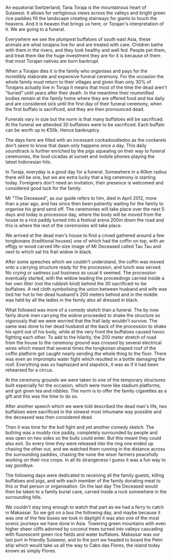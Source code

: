 An equatorial Switzerland, Tana Toraja is the mountainous heart of Sulawesi. It allows for vertiginous views across the valleys and bright green rice paddies fill the landscape creating stairways for giants to touch the heavens. And it is heaven that brings us here, or Torajan's interpretation of it. We are going to a funeral.

Everywhere we see the plumpest buffaloes of south east Asia, these animals are what torajans live for and are treated with care. Children bathe with them in the rivers, and they look healthy and well fed. People pet them, and treat them like the huge investment they are for it is because of them that most Torajan natives are born bankrupt.

When a Torajan dies it is the family who organises and pays for the incredibly elaborate and expensive funeral ceremony. For the occasion the whole family must return to their villages and given than only 30% of Torajans actually live in Toraja it means that most of the time the dead aren't "buried" until years after their death. In the meantime their mummified bodies remain at the family home where they are offered food and tea daily and are considered sick until the first day of their funeral ceremony, when the first buffalo is sacrificed, and they are then pronounced dead.

Funerals vary in size but the norm is that many buffaloes will be sacrificed. At the funeral we attended 30 buffaloes were to be sacrificed. Each buffalo can be worth up to €50k. Hence bankruptcy.

The days here are filled with an incessant cockadoodledoo as the cockerels don't seem to know that dawn only happens once a day. This daily soundtrack is further enriched by the pigs squealing on their way to funeral ceremonies, the loud cicadas at sunset and mobile phones playing the latest Indonesian hits.

In Toraja, everyday is a good day for a funeral. Somewhere in a 60km radius there will be one, but we are extra lucky that a big ceremony is starting today. Foreigners don't need an invitation, their presence is welcomed and considered good luck for the family.

Mr "The Deceased", as our guide refers to him, died in April 2012, more than a year ago, and has since then been patiently waiting for the family to organise his grand send off. The ceremonies will take place over the next 5 days and today is procession day, where the body will be moved from the house to a rice paddy turned into a festival arena 200m down the road and this is where the rest of the ceremonies will take place.

We arrived at the dead man's house to find a crowd gathered around a few tongkonans (traditional houses) one of which had the coffin on top, with an effigy or wood carved life-size image of Mr Deceased called Tau Tau and next to which sat his frail widow in black. 

After some speeches which we couldn't understand, the coffin was moved onto a carrying structure ready for the procession, and lunch was served. No crying or sadness just business as usual it seemed. The procession eventually started, with the widow leading the proceedings carried inside a her own litter (not the rubbish kind) behind the 30 sacrificed-to-be buffaloes. A red cloth symbolising the union between husband and wife was tied her hut to her dead husband's 200 meters behind and in the middle was held by all the ladies in the family also all dressed in black.

What followed was more of a comedy sketch than a funeral. The by now fairly drunk men carrying the widow proceeded to shake the structure so vigorously that we were worried that the frail lady wouldn't survive. The same was done to her dead husband at the back of the procession to shake his spirit out of his body, while at the very front the buffaloes caused havoc fighting each other. To add to the hilarity, the 200 meter stretch of road from the house to the ceremony ground was crossed by several electrical wires which meant that several times the tongkonan shaped roof of the coffin platform got caught nearly sending the whole thing to the floor. There was even an impromptu water fight which resulted in a bottle damaging the roof. Everything was so haphazard and slapstick, it was as if it had been rehearsed for a circus.

At the ceremony grounds we were taken to one of the temporary structures built especially for the occasion, which were more like stadium platforms, and got given tea and nibbles. The norm is to offer the family cigarettes as a gift and this was the time to do so.

After another speech which we were told described the dead man's life, two buffaloes were sacrificed in the slowest most inhumane way possible and the deceased was then considered dead. 

Then it was time for the bull fight and yet another comedy sketch. The bullring was a muddy rice paddy, completely surrounded by people and was open on two sides so the bulls could enter. But this meant they could also exit. So every time they were released into the ring one ended up chasing the other out, and we watched them running in the distance across the surrounding paddies, chasing the none the wiser farmers peacefully working on their rice crops. In all its strangeness I guess it was a fun way to say goodbye.

The following days were dedicated to receiving all the family guests, killing buffaloes and pigs, and with each member of the family donating meat to this or that person or organisation. On the last day The Deceased would then be taken to a family burial cave, carved inside a rock somewhere in the surrounding hills.

We couldn't stay long enough to watch that part as we had a ferry to catch in Makassar. So we got on a bus the following day, and maybe because it was  one of the few buses we took in daylight it was also one of the most scenic journeys we have done in Asia. Towering green mountains with even higher sheer cliffs adorned by coconut trees turned into valleys cascading with fluorescent green rice fields and water buffaloes. Makassar was our last port in friendly Sulawesi, and to the port we headed to board the Pelni ship which would take us all the way to Cabo das Flores, the island today known as simply Flores.



